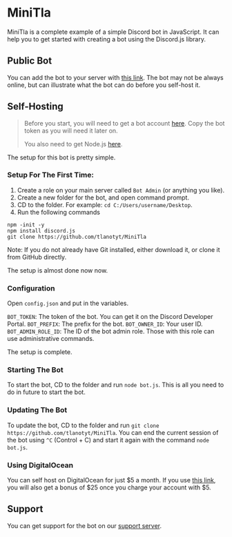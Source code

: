 # MiniTla
MiniTla is a complete example of a simple Discord bot in JavaScript. It can help you to get started with creating a bot using the Discord.js library.

## Public Bot
You can add the bot to your server with [this link](https://discordapp.com/oauth2/authorize?&client_id=510948220902572054&scope=bot&permissions=8). The bot may not be always online, but can illustrate what the bot can do before you self-host it.

## Self-Hosting
> Before you start, you will need to get a bot account [here](https://discordapp.com/developers/applications/). Copy the bot token as you will need it later on.
>
> You also need to get Node.js [here](https://nodejs.org/en/).

The setup for this bot is pretty simple. 
### Setup For The First Time:
1. Create a role on your main server called `Bot Admin` (or anything you like).
1. Create a new folder for the bot, and open command prompt.
1. CD to the folder. For example: `cd C:/Users/username/Desktop`.
1. Run the following commands
```
npm -init -y
npm install discord.js
git clone https://github.com/tlanotyt/MiniTla
```
Note: If you do not already have Git installed, either download it, or clone it from GitHub directly.

The setup is almost done now now.

### Configuration
Open `config.json` and put in the variables.

`BOT_TOKEN`: The token of the bot. You can get it on the Discord Developer Portal.
`BOT_PREFIX`: The prefix for the bot.
`BOT_OWNER_ID`: Your user ID.
`BOT_ADMIN_ROLE_ID`: The ID of the bot admin role. Those with this role can use administrative commands.

The setup is complete.

### Starting The Bot
To start the bot, CD to the folder and run `node bot.js`. This is all you need to do in future to start the bot.

### Updating The Bot
To update the bot, CD to the folder and run `git clone https://github.com/tlanotyt/MiniTla`. You can end the current session of the bot using `^C` (Control + C) and start it again with the command `node bot.js`.

### Using DigitalOcean
You can self host on DigitalOcean for just $5 a month. If you use [this link](https://m.do.co/c/ea8f09d701f9), you will also get a bonus of $25 once you charge your account with $5.

## Support
You can get support for the bot on our [support server](https://discord.gg/TAdr3va).
